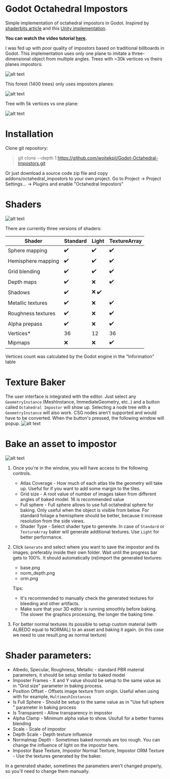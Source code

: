 
# Godot Octahedral Impostors

Simple implementation of octahedral impostors in Godot. Inspired by [shaderbits article](https://www.shaderbits.com/blog/octahedral-impostors) and this [Unity implementation](https://github.com/xraxra/IMP).

**You can watch the video tutorial [here](https://www.youtube.com/watch?v=4YhwXGbbabg).**

I was fed up with poor quality of impostors based on traditional billboards in Godot. This implementation uses only one plane to imitate a three-dimensional object from multiple angles. Trees with ~30k vertices vs theirs planes impostors:

![alt text](/screenshots/rotate2.gif?raw=true "Rotate impostors")



This forest (1400 trees) only uses impostors planes:

![alt text](/screenshots/forest.gif?raw=true "Rotate impostors")

Tree with 5k vertices vs one plane:

![alt text](/screenshots/rotate.gif?raw=true "Rotate impostors")

# Installation

Clone git repository:
 > git clone  --depth 1 https://github.com/wojtekpil/Godot-Octahedral-Impostors.git

Or just download a source code zip file and copy addons/octahedral_impostors to your own project.
Go to Project -> Project Settings... -> Plugins and enable "Octahedral Impostors"


# Shaders

![alt text](/screenshots/quality.png?raw=true "Rotate impostors")

There are currently three versions of shaders:

Shader       | Standard         | Light       | TextureArray
------------ | ------------- | ------------- | -------------
Sphere mapping | :heavy_check_mark:        | :heavy_check_mark: | :heavy_check_mark:
Hemisphere mapping | :heavy_check_mark:        | :heavy_check_mark: | :heavy_check_mark:
Grid blending  | :heavy_check_mark:        | :heavy_check_mark:  | :heavy_check_mark:
Depth maps  | :heavy_check_mark:        |   :x:  | :heavy_check_mark:
Shadows  | :heavy_check_mark:        |    :x: :heavy_check_mark:
Metallic textures  | :heavy_check_mark:        |   :x: | :heavy_check_mark:
Roughness textures  | :heavy_check_mark:        |   :x: | :heavy_check_mark:
Alpha prepass  | :heavy_check_mark:        |   :x: | :heavy_check_mark:
Vertices*      | 36                        | 12  | 36
Mipmaps        | :x:                       | :x: | :heavy_check_mark:

Vertices count was calculated by the Godot engine in the "Information" table

# Texture Baker



The user interface is integrated with the editor. Just select any `GeometryInstance` (MeshInstance, ImmediateGeometry, etc..) and a button called `Octahedral Impostor` will show up. Selecting a node tree with a `GeometryInstance` will also work. CSG nodes aren't supported and would have to be converted. When the button's pressed, the following window will popup.
![alt text](/screenshots/baker.png?raw=true "Baker")

# Bake an asset to impostor

![alt text](/screenshots/baking.gif?raw=true "Baking giff")

1. Once you're in the window, you will have access to the following controls.

   * Atlas Coverage - How much of each atlas tile the geometry will take up. Useful for if you want to add some margin to the tiles.
   * Grid size - A root value of number of images taken from different angles of baked model. 16 is recommended value
   * Full sphere - Full sphere allows to use full octahedral sphere for baking. Only useful when the object is visible from below. For standard foliage a hemisphere should be better, because it increase resolution from the side views.
   * Shader Type - Select shader type to generete. In case of `Standard` or `TextureArray` baker will generate additional textures. Use `Light` for better performance.

2. Click `Generate` and select where you want to save the impostor and its images; preferably inside their own folder. Wait until the progress bar gets to 100%. It should automatically (re)import the generated textures:

   * base.png
   * norm_depth.png
   * orm.png

   Tips:

   * It's recommended to manually check the generated textures for bleeding and other artifacts.
   * Make sure that your 3D editor is running smoothly before baking. The slower the graphics processing, the longer the baking time.

3. For better normal textures its possible to setup custom material (with ALBEDO equal to NORMAL) to an asset and baking it again. (in this case we need to use result.png as normal texture)

# Shader parameters:

* Albedo, Specular, Roughness, Metallic - standard PBR material parameters, it should be setup similar to baked model
* Imposter Frames - X and Y value should be setup to the same value as in "Grid size" parameter in baking process.
* Position Offset - Offsets image texture from origin. Useful when using with for example, `MultimeshInstances`
* Is Full Sphere - Should be setup to the same value as in "Use full sphere " parameter in baking process
* Is Transparent - Allow transparency in impostor
* Alpha Clamp - Minimum alpha value to show. Usufull for a better frames blending
* Scale - Scale of impostor
* Depth Scale - Depth texture influence
* Normalmap Depth - Sometimes baked normals are too rough. You can change the influence of light on the impostor here.
* Impostor Base Texture, Impostor Normal Texture, Impostor ORM Texture - Use the textures generated by the baker.

In a generated shader, sometimes the parameters aren't changed properly, so you'll need to change them manually.
